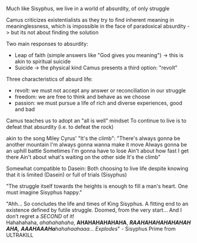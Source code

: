 Much like Sisyphus, we live in a world of absurdity, of only struggle

Camus criticizes existentialists as they try to find inherent meaning in meaninglessness, which is impossible in the face of paradoxical absurdity -> but its not about finding the solution

Two main responses to absurdity:
- Leap of faith (simple answers like "God gives you meaning") -> this is akin to spiritual suicide
- Suicide -> the physical kind
Camus presents a third option: "revolt"

Three characteristics of absurd life:
- revolt: we must not accept any answer or reconciliation in our struggle
- freedom: we are free to think and behave as we choose
- passion: we must pursue a life of rich and diverse experiences, good and bad

Camus teaches us to adopt an "all is well" mindset
To continue to live is to defeat that absurdity (i.e. to defeat the rock)

akin to the song Miley Cyrus' "It's the climb":
"There's always gonna be another mountain
I'm always gonna wanna make it move
Always gonna be an uphill battle
Sometimes I'm gonna have to lose
Ain't about how fast I get there
Ain't about what's waiting on the other side
It's the climb"

Somewhat compatible to Dasein:
Both choosing to live life despite knowing that it is limited (Dasein) or full of trials (Sisyphus)

"The struggle itself towards the heights is enough to fill a man's heart. One must imagine Sisyphus happy."

"Ahh… So concludes the life and times of King Sisyphus. A fitting end to an existence defined by futile struggle. Doomed, from the very start… And I don’t regret a _SECOND_ of it! Hahahahaha, _ahahahahaha_, **AHAHAHAHAHAHA**, _**RAAHAHAHAHAHAHAHAHA,**_ _**AAAHAAAHa**hahahaahaaa... *Explodes*_" - Sisyphus Prime from ULTRAKILL